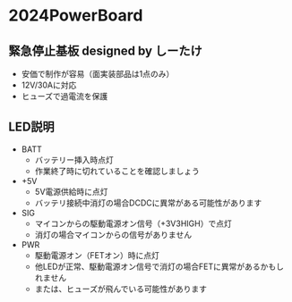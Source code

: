# 2024PowerBoard
## 緊急停止基板 designed by しーたけ
- 安価で制作が容易（面実装部品は1点のみ）
- 12V/30Aに対応
- ヒューズで過電流を保護
## LED説明
- BATT
  - バッテリー挿入時点灯
  - 作業終了時に切れていることを確認しましょう
- +5V
  - 5V電源供給時に点灯
  - バッテリ接続中消灯の場合DCDCに異常がある可能性があります
- SIG
  - マイコンからの駆動電源オン信号（+3V3HIGH）で点灯
  - 消灯の場合マイコンからの信号がありません
- PWR
  - 駆動電源オン（FETオン）時に点灯
  - 他LEDが正常、駆動電源オン信号で消灯の場合FETに異常があるかもしれません
  - または、ヒューズが飛んでいる可能性があります
